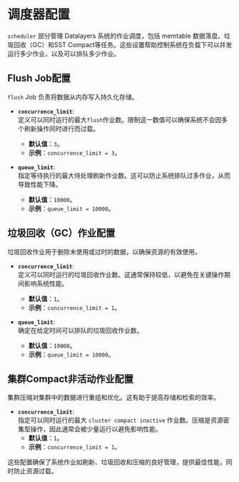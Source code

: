 # 调度器配置

`scheduler` 部分管理 Datalayers 系统的作业调度，包括 memtable 数据落盘、垃圾回收（GC）和SST Compact等任务。这些设置帮助控制系统在负载下可以并发运行多少作业，以及可以排队多少作业。

## Flush Job配置

`flush` Job 负责将数据从内存写入持久化存储。

- **`concurrence_limit`**:  
  定义可以同时运行的最大`flush`作业数。限制这一数值可以确保系统不会因多个刷新操作同时进行而过载。  
  - **默认值**：`3`。
  - **示例**：`concurrence_limit = 3`。

- **`queue_limit`**:  
  指定等待执行的最大待处理刷新作业数。这可以防止系统排队过多作业，从而导致性能下降。  
  - **默认值**：`10000`。
  - **示例**：`queue_limit = 10000`。

## 垃圾回收（GC）作业配置

垃圾回收作业用于删除未使用或过时的数据，以确保资源的有效使用。

- **`concurrence_limit`**:  
  定义可以同时运行的垃圾回收作业数。这通常保持较低，以避免在关键操作期间影响系统性能。  
  - **默认值**：`1`。
  - **示例**：`concurrence_limit = 1`。

- **`queue_limit`**:  
  确定在给定时间可以排队的垃圾回收作业数。  
  - **默认值**：`10000`。
  - **示例**：`queue_limit = 10000`。

## 集群Compact非活动作业配置

集群压缩对集群中的数据进行重组和优化。这有助于提高存储和检索的效率。

- **`concurrence_limit`**:  
  指定可以同时运行的最大 `cluster compact inactive` 作业数。压缩是资源密集型操作，因此通常会被少量运行以避免影响性能。  
  - **默认值**：`1`。
  - **示例**：`concurrence_limit = 1`。

这些配置确保了系统作业如刷新、垃圾回收和压缩的良好管理，提供最佳性能，同时防止资源过载。
